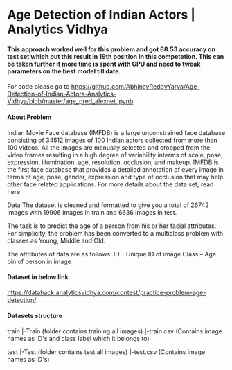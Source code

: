 # Age Detection of Indian Actors | Analytics Vidhya

#### This approach worked well for this problem and got 88.53 accuracy on test set which put this result in 19th position in this competetion. This can be taken further if more time is spent with GPU and need to tweak parameters on the best model till date.
 
For code please go to https://github.com/AbhinayReddyYarva/Age-Detection-of-Indian-Actors-Analytics-Vidhya/blob/master/age_pred_alexnet.ipynb 

#### About Problem
Indian Movie Face database (IMFDB) is a large unconstrained face database consisting of 34512 images of 100 Indian actors collected from more than 100 videos. All the images are manually selected and cropped from the video frames resulting in a high degree of variability interms of scale, pose, expression, illumination, age, resolution, occlusion, and makeup. IMFDB is the first face database that provides a detailed annotation of every image in terms of age, pose, gender, expression and type of occlusion that may help other face related applications. For more details about the data set, read here

Data The dataset is cleaned and formatted to give you a total of 26742 images with 19906 images in train and 6636 images in test.

The task is to predict the age of a person from his or her facial attributes. For simplicity, the problem has been converted to a multiclass problem with classes as Young, Middle and Old.

The attributes of data are as follows: ID – Unique ID of image Class – Age bin of person in image

#### Dataset in below link
https://datahack.analyticsvidhya.com/contest/practice-problem-age-detection/

#### Datasets structure
train 
  |-Train (folder contains training all images) 
  |-train.csv (Contains image names as ID's and class label which it belongs to)

test 
  |-Test (folder contains test all images) 
  |-test.csv (Contains image names as ID's)
  
 

